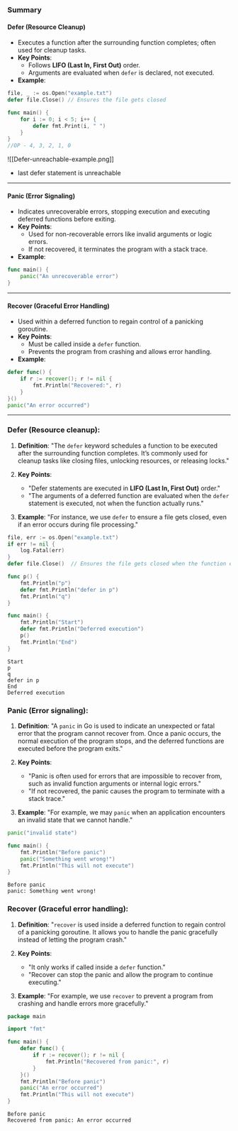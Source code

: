 ### Summary
#### Defer (Resource Cleanup)
- Executes a function after the surrounding function completes; often used for cleanup tasks.
- **Key Points**:
    - Follows **LIFO (Last In, First Out)** order.
    - Arguments are evaluated when `defer` is declared, not executed.
- **Example**:
```go
file, _ := os.Open("example.txt")
defer file.Close() // Ensures the file gets closed
```

```go
func main() {
	for i := 0; i < 5; i++ {
		defer fmt.Print(i, " ")
	}
}
//OP - 4, 3, 2, 1, 0
```

![[Defer-unreachable-example.png]]
- last defer statement is unreachable

---
#### Panic (Error Signaling)
- Indicates unrecoverable errors, stopping execution and executing deferred functions before exiting.
- **Key Points**:
    - Used for non-recoverable errors like invalid arguments or logic errors.
    - If not recovered, it terminates the program with a stack trace.
- **Example**:
```go
func main() {
    panic("An unrecoverable error")
}
```
---
#### Recover (Graceful Error Handling)
- Used within a deferred function to regain control of a panicking goroutine.
- **Key Points**:
    - Must be called inside a `defer` function.
    - Prevents the program from crashing and allows error handling.
- **Example**:
```go
defer func() {
    if r := recover(); r != nil {
        fmt.Println("Recovered:", r)
    }
}()
panic("An error occurred")
```
---
### **Defer** (Resource cleanup):

1. **Definition**: "The `defer` keyword schedules a function to be executed after the surrounding function completes. It’s commonly used for cleanup tasks like closing files, unlocking resources, or releasing locks."
    
2. **Key Points**:
    
    - "Defer statements are executed in **LIFO (Last In, First Out)** order."
    - "The arguments of a deferred function are evaluated when the `defer` statement is executed, not when the function actually runs."
3. **Example**: "For instance, we use `defer` to ensure a file gets closed, even if an error occurs during file processing."
```go
file, err := os.Open("example.txt")
if err != nil {
    log.Fatal(err)
}
defer file.Close()  // Ensures the file gets closed when the function exits
```

```go
func p() {
	fmt.Println("p")
	defer fmt.Println("defer in p")
	fmt.Println("q")
}

func main() {
	fmt.Println("Start")
	defer fmt.Println("Deferred execution")
	p()
	fmt.Println("End")
}
```

```
Start
p
q
defer in p
End
Deferred execution
```

### **Panic** (Error signaling):

1. **Definition**: "A `panic` in Go is used to indicate an unexpected or fatal error that the program cannot recover from. Once a panic occurs, the normal execution of the program stops, and the deferred functions are executed before the program exits."
    
2. **Key Points**:
    - "Panic is often used for errors that are impossible to recover from, such as invalid function arguments or internal logic errors."
    - "If not recovered, the panic causes the program to terminate with a stack trace."
    
1. **Example**: "For example, we may `panic` when an application encounters an invalid state that we cannot handle."
```go
panic("invalid state")
```

```go
func main() {
    fmt.Println("Before panic")
    panic("Something went wrong!")
    fmt.Println("This will not execute")
}
```

```
Before panic
panic: Something went wrong!
```

### **Recover** (Graceful error handling):

1. **Definition**: "`recover` is used inside a deferred function to regain control of a panicking goroutine. It allows you to handle the panic gracefully instead of letting the program crash."
    
2. **Key Points**:
    - "It only works if called inside a `defer` function."
    - "Recover can stop the panic and allow the program to continue executing."
    
1. **Example**: "For example, we use `recover` to prevent a program from crashing and handle errors more gracefully."
```go
package main

import "fmt"

func main() {
    defer func() {
        if r := recover(); r != nil {
            fmt.Println("Recovered from panic:", r)
        }
    }()
    fmt.Println("Before panic")
    panic("An error occurred")
    fmt.Println("This will not execute")
}
```

```
Before panic
Recovered from panic: An error occurred
```

